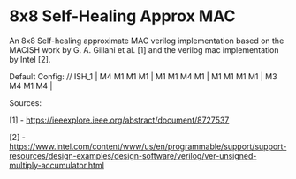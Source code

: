 # 8x8 Self-Healing Approx MAC
An 8x8 Self-healing approximate MAC verilog implementation based on the MACISH work by G. A. Gillani et al. [1] and the verilog mac implementation by Intel [2].

Default Config:
// ISH_1 | M4 M1 M1 M1 | M1 M1 M4 M1 | M1 M1 M1 M1 | M3 M4 M1 M4 |


Sources:

[1] - https://ieeexplore.ieee.org/abstract/document/8727537

[2] - https://www.intel.com/content/www/us/en/programmable/support/support-resources/design-examples/design-software/verilog/ver-unsigned-multiply-accumulator.html
